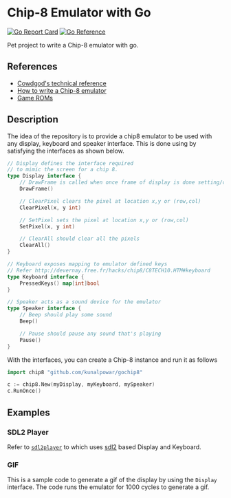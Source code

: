 # Chip-8 Emulator with Go 
[![Go Report Card](https://goreportcard.com/badge/github.com/kunalpowar/gochip8)](https://goreportcard.com/report/github.com/kunalpowar/gochip8)
[![Go Reference](https://pkg.go.dev/badge/github.com/kunalpowar/gochip8.svg)](https://pkg.go.dev/github.com/kunalpowar/gochip8)

Pet project to write a Chip-8 emulator with go.

## References
* [Cowdgod's technical reference](http://devernay.free.fr/hacks/chip8/C8TECH10.HTM)
* [How to write a Chip-8 emulator](http://www.multigesture.net/articles/how-to-write-an-emulator-chip-8-interpreter/)
* [Game ROMs](https://github.com/mir3z/chip8-emu/tree/master/roms)

## Description

The idea of the repository is to provide a chip8 emulator to be used with any display, keyboard and speaker interface. This is done using by satisfying the interfaces as shown below.

```go
// Display defines the interface required
// to mimic the screen for a chip 8.
type Display interface {
	// DrawFrame is called when once frame of display is done setting/clearing
	DrawFrame()

	// ClearPixel clears the pixel at location x,y or (row,col)
	ClearPixel(x, y int)

	// SetPixel sets the pixel at location x,y or (row,col)
	SetPixel(x, y int)

	// ClearAll should clear all the pixels
	ClearAll()
}

// Keyboard exposes mapping to emulator defined keys
// Refer http://devernay.free.fr/hacks/chip8/C8TECH10.HTM#keyboard
type Keyboard interface {
	PressedKeys() map[int]bool
}

// Speaker acts as a sound device for the emulator
type Speaker interface {
	// Beep should play some sound
	Beep()

	// Pause should pause any sound that's playing
	Pause()
}
```

With the interfaces, you can create a Chip-8 instance and run it as follows

```go
import chip8 "github.com/kunalpowar/gochip8"

c := chip8.New(myDisplay, myKeyboard, mySpeaker)
c.RunOnce()
```

## Examples

### SDL2 Player
Refer to [`sdl2player`](/sdl2player) to which uses [sdl2](https://github.com/veandco/go-sdl2) based Display and Keyboard.

### GIF
This is a sample code to generate a gif of the display by using the `Display` interface. The code runs the emulator for 1000 cycles to generate a gif.